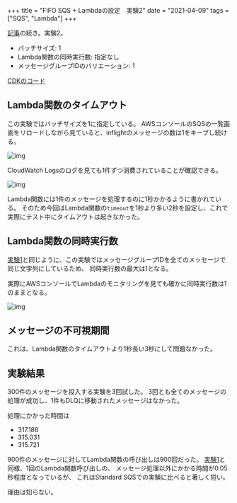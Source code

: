 +++
title = "FIFO SQS + Lambdaの設定　実験2"
date = "2021-04-09"
tags = ["SQS", "Lambda"]
+++

[記事](/aws/cdksqs-lambda-fifo)の続き。実験2。

* バッチサイズ: 1
* Lambda関数の同時実行数: 指定なし
* メッセージグループIDのバリエーション: 1

[CDKのコード](https://github.com/suzukiken/cdksqs-lambda-fifo)

## Lambda関数のタイムアウト

この実験ではバッチサイズを1に指定している。
AWSコンソールのSQSの一覧画面をリロードしながら見ていると、inflightのメッセージの数は1をキープし続ける。

![img](/img/2021/04/sqs-fifo-batch-group-1.png)

CloudWatch Logsのログを見ても1件ずつ消費されていることが確認できる。

![img](/img/2021/04/log-fifo-batch-group-1.png)

Lambda関数には1件のメッセージを処理するのに1秒かかるように書かれている。
そのため今回はLambda関数の`timeout`を1秒より多い2秒を設定し、これで実際にテスト中にタイムアウトは起きなかった。


## Lambda関数の同時実行数

[実験1](/aws/cdksqs-lambda-fifo-1)と同じように、この実験ではメッセージグループIDを全てのメッセージで同じ文字列にしているため、
同時実行数の最大は1となる。

実際にAWSコンソールでLambdaのモニタリングを見ても確かに同時実行数は1のままとなる。

![img](/img/2021/04/lambda-fifo-batch-group-1.png)

## メッセージの不可視期間

これは、Lambda関数のタイムアウトより1秒長い3秒にして問題なかった。

## 実験結果

300件のメッセージを投入する実験を3回試した。
3回とも全てのメッセージの処理が成功し、1件もDLQに移動されたメッセージはなかった。

処理にかかった時間は

* 317.186
* 315.031
* 315.721

900件のメッセージに対してLambda関数の呼び出しは900回だった。
[実験1](/aws/cdksqs-lambda-fifo-1)と同様、1回のLambda関数呼び出しの、
メッセージ処理以外にかかる時間が0.05秒程度となっているが、
これはStandard SQSでの実験に比べると著しく短い。

理由は知らない。